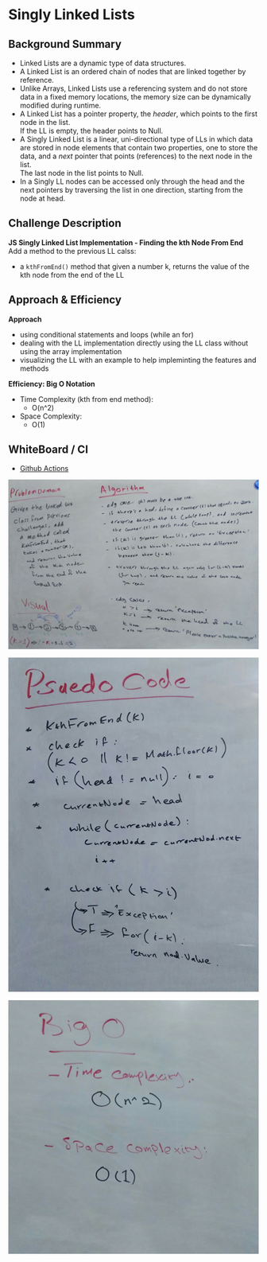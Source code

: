 # Singly Linked Lists 

## Background Summary
- Linked Lists are a dynamic type of data structures.  
- A Linked List is an ordered chain of nodes that are linked together by reference.  
- Unlike Arrays, Linked Lists use a referencing system and do not store data in a fixed memory locations, the memory size can be dynamically modified during runtime.  
- A Linked List has a pointer property, the _header_, which points to the first node in the list.  
If  the LL is empty, the header points to Null.
- A Singly Linked List is a linear, uni-directional type of LLs in which data are stored in node elements that contain two properties, one to store the data, and a _next_ pointer that points (references) to the next node in the list.  
The last node in the list points to Null. 
- In a Singly LL nodes can be accessed only through the head and the next pointers by traversing the list in one direction, starting from the node at head.

## Challenge Description 
**JS Singly Linked List Implementation - Finding the kth Node From End**  
Add a method to the previous LL calss:
- a `kthFromEnd()` method that given a number k, returns the value of the kth node from the end of the LL


## Approach & Efficiency
**Approach**  
- using conditional statements and loops (while an for)
- dealing with the LL implementation directly using the LL class without using the array implementation
- visualizing the LL with an example to help impleminting the features and methods  

**Efficiency: Big O Notation**  
- Time Complexity (kth from end method):
  - O(n^2)
- Space Complexity:
  - O(1)

## WhiteBoard / CI
- [Github Actions](https://github.com/bushra-401-advanced-javascript/data-structures-and-algorithms/actions?query=is%3Asuccess)  

![whiteboard - Problem Domain & Algorithim](./assets/cc7.jpg)

![whiteboard - Psuedo Code](./assets/cc7-psuedo.jpg)

![whiteboard - Big O](./assets/cc7-bigo.jpg)


